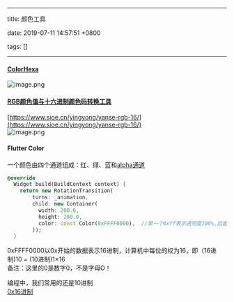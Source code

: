 
---

title: 颜色工具

date: 2019-07-11 14:57:51 +0800

tags: []

---
<a name="OdWXN"></a>
#### [ColorHexa]()
![image.png](https://cdn.nlark.com/yuque/0/2019/png/263301/1562828308175-c3da14c8-b0ec-4063-8ddf-a5a694d0d8f6.png#align=left&display=inline&height=499&name=image.png&originHeight=997&originWidth=1575&size=195303&status=done&width=787.5)

<a name="U6fNH"></a>
#### [RGB颜色值与十六进制颜色码转换工具](https://www.sioe.cn/yingyong/yanse-rgb-16/)
[https://www.sioe.cn/yingyong/yanse-rgb-16/](https://www.sioe.cn/yingyong/yanse-rgb-16/)<br />![image.png](https://cdn.nlark.com/yuque/0/2019/png/263301/1562828474342-8881d703-7e06-40a4-a0ab-3c57dd9e30c1.png#align=left&display=inline&height=412&name=image.png&originHeight=824&originWidth=793&size=194452&status=done&width=396.5)


<a name="T4baz"></a>
#### Flutter Color
一个颜色由四个通道组成：红、绿、蓝和[alpha通道](https://www.baidu.com/s?wd=alpha%E9%80%9A%E9%81%93&tn=SE_PcZhidaonwhc_ngpagmjz&rsv_dl=gh_pc_zhidao)
```dart
@override
  Widget build(BuildContext context) {
    return new RotationTransition(
        turns: _animation,
        child: new Container(
          width: 200.0,
          height: 200.0,
          color: const Color(0xFFFF0000),  //第一个0xff表示透明度100%,后面的6位代表颜色；
        ));
  }
```
0xFFFF0000以0x开始的数据表示16进制，计算机中每位的权为16，即（16进制)10 = (10进制)1×16<br />备注：这里的0是数字0，不是字母O！

编程中，我们常用的还是10进制<br />[0x16进制](https://baike.baidu.com/item/0x16%E8%BF%9B%E5%88%B6/7402139)



